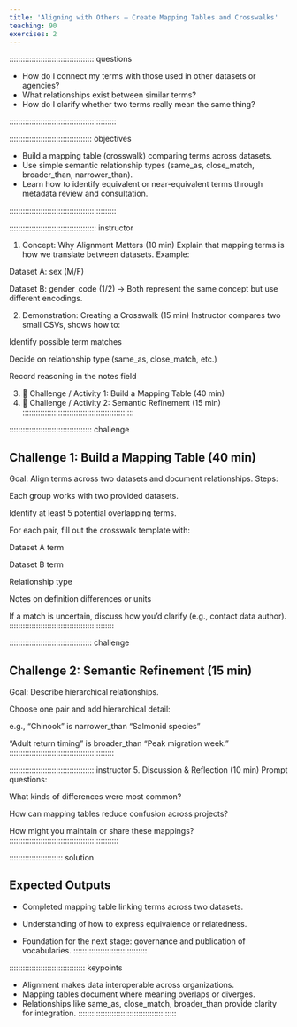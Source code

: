 ```yaml
---
title: 'Aligning with Others — Create Mapping Tables and Crosswalks'
teaching: 90
exercises: 2
---
```


:::::::::::::::::::::::::::::::::::::: questions 

- How do I connect my terms with those used in other datasets or agencies?
- What relationships exist between similar terms?
- How do I clarify whether two terms really mean the same thing?

::::::::::::::::::::::::::::::::::::::::::::::::

::::::::::::::::::::::::::::::::::::: objectives

- Build a mapping table (crosswalk) comparing terms across datasets.
- Use simple semantic relationship types (same_as, close_match, broader_than, narrower_than).
- Learn how to identify equivalent or near-equivalent terms through metadata review and consultation.

::::::::::::::::::::::::::::::::::::::::::::::::

::::::::::::::::::::::::::::::::::::::: instructor
1. Concept: Why Alignment Matters (10 min)
Explain that mapping terms is how we translate between datasets.
Example:

Dataset A: sex (M/F)

Dataset B: gender_code (1/2)
→ Both represent the same concept but use different encodings.

2. Demonstration: Creating a Crosswalk (15 min)
Instructor compares two small CSVs, shows how to:

Identify possible term matches

Decide on relationship type (same_as, close_match, etc.)

Record reasoning in the notes field

3. 🧠 Challenge / Activity 1: Build a Mapping Table (40 min)
4. 🧠 Challenge / Activity 2: Semantic Refinement (15 min)
::::::::::::::::::::::::::::::::::::::::::::::::::


::::::::::::::::::::::::::::::::::::: challenge 

## Challenge 1: Build a Mapping Table (40 min)

Goal: Align terms across two datasets and document relationships.
Steps:

Each group works with two provided datasets.

Identify at least 5 potential overlapping terms.

For each pair, fill out the crosswalk template with:

Dataset A term

Dataset B term

Relationship type

Notes on definition differences or units

If a match is uncertain, discuss how you’d clarify (e.g., contact data author).
:::::::::::::::::::::::::::::::::::::::::::::::

::::::::::::::::::::::::::::::::::::: challenge 
## Challenge 2: Semantic Refinement (15 min)

Goal: Describe hierarchical relationships.

Choose one pair and add hierarchical detail:

e.g., “Chinook” is narrower_than “Salmonid species”

“Adult return timing” is broader_than “Peak migration week.”
:::::::::::::::::::::::::::::::::::::::::::::::

:::::::::::::::::::::::::::::::::::::::instructor
5. Discussion & Reflection (10 min)
Prompt questions:

What kinds of differences were most common?

How can mapping tables reduce confusion across projects?

How might you maintain or share these mappings?
:::::::::::::::::::::::::::::::::::::::::::::::::

:::::::::::::::::::::::: solution 

## Expected Outputs

- Completed mapping table linking terms across two datasets.

- Understanding of how to express equivalence or relatedness.

- Foundation for the next stage: governance and publication of vocabularies.
:::::::::::::::::::::::::::::::::


:::::::::::::::::::::::::::::::::: keypoints
- Alignment makes data interoperable across organizations.
- Mapping tables document where meaning overlaps or diverges.
- Relationships like same_as, close_match, broader_than provide clarity for integration.
::::::::::::::::::::::::::::::::::::::::::::
